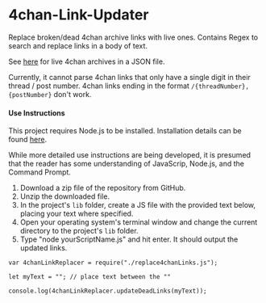 # 4chan-Link-Updater
Replace broken/dead 4chan archive links with live ones. Contains Regex to search and replace links in a body of text.

See [here](https://github.com/4chenz/archives.json) for live 4chan archives in a JSON file.

Currently, it cannot parse 4chan links that only have a single digit in their thread / post number.
4chan links ending in the format `/{threadNumber},{postNumber}` don't work.


#### Use Instructions

This project requires Node.js to be installed. Installation details can be found [here](https://nodejs.org/en/download/).

While more detailed use instructions are being developed, it is presumed that the reader has some understanding of JavaScrip, Node.js, and the Command Prompt.

1. Download a zip file of the repository from GitHub. 
2. Unzip the downloaded file.
3. In the project's `lib` folder, create a JS file with the provided text below, placing your text where specified.
4. Open your operating system's terminal window and change the current directory to the project's `lib` folder.
5. Type "node yourScriptName.js" and hit enter. It should output the updated links.

```
var 4chanLinkReplacer = require("./replace4chanLinks.js");

let myText = ""; // place text between the ""  

console.log(4chanLinkReplacer.updateDeadLinks(myText));
```
